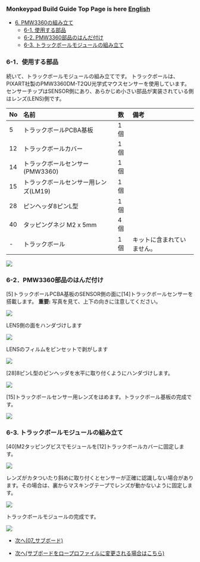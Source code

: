 ### Monkeypad Build Guide Top Page is here [English](01_build_guide.md)

  - [6. PMW3360の組み立て](06_トラックボール_PMW3360.md)
    - [6-1. 使用する部品](./06_PMW3360.md/#6-1使用する部品)
    - [6-2. PMW3360部品のはんだ付け](/.06_PMW3360.md/#6-2MW3360部品のはんだ付け)
    - [6-3. トラックボールモジュールの組み立て](./06_PMW3360.md/#6-3トラックボールモジュールの組み立て)  

### 6-1．使用する部品

続いて、トラックボールモジュールの組み立てです。
トラックボールは、PIXART社製のPMW3360DM-T2QU光学式マウスセンサーを使用しています。センサーチップはSENSOR側にあり、あらかじめ小さい部品が実装されている側はレンズ(LENS)側です。

| No | 名前 | 数 | 備考 |
|:-|:-|:-|:-|
|  5 | トラックボールPCBA基板 | 1個 ||
| 12 | トラックボールカバー | 1個 ||
| 14 | トラックボールセンサー(PMW3360) | 1個 ||
| 15 | トラックボールセンサー用レンズ(LM19) | 1個 ||
| 28 | ピンヘッダ8ピンL型 | 1個 ||
| 40 | タッピングネジ M2 x 5mm | 4個 ||
| - | トラックボール | 1個 | キットに含まれていません。

![](../images/06/monkeypad_6_01.jpeg)

### 6-2．PMW3360部品のはんだ付け

[5]トラックボールPCBA基板のSENSOR側の面に[14]トラックボールセンサーを搭載します。
**重要:**
写真を見て、上下の向きに注意してください。

![](../images/06/monkeypad_6_02.jpeg)  

LENS側の面をハンダづけします

![](../images/06/monkeypad_6_03.jpeg) 

LENSのフィルムをピンセットで剥がします

![](../images/06/monkeypad_6_04.jpeg)  

[28]8ピンL型のピンヘッダを水平に取り付くようにハンダづけします。

![](../images/06/monkeypad_6_05.jpeg)  

[15]トラックボールセンサー用レンズをはめます。トラックボール基板の完成です。

![](../images/06/monkeypad_6_06.jpeg)  

### 6-3. トラックボールモジュールの組み立て

[40]M2タッピングビスでモジュールを[12]トラックボールカバーに固定します。

![](../images/06/monkeypad_6_07.jpeg)  

レンズがカタついたり斜めに取り付くとセンサーが正確に認識しない場合があります。その場合は、裏からマスキングテープでレンズが動かないように固定します。

![](../images/06/monkeypad_6_08.jpeg)  

トラックボールモジュールの完成です。

![](../images/06/monkeypad_6_09.jpeg)  


  - [次へ(07_サブボード)](07_サブボード.md)

  - [次へ(サブボードをロープロファイルに変更される場合はこちら)](low_profile/07_サブボード_ロープロ.md)
